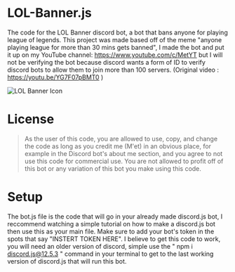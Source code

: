 # LOL-Banner.js
The code for the LOL Banner discord bot, a bot that bans anyone for playing league of legends. This project was made based off of the meme "anyone playing league for more than 30 mins gets banned", I made the bot and put it up on my YouTube channel: https://www.youtube.com/c/MetYT but I will not be verifying the bot because discord wants a form of ID to verify discord bots to allow them to join more than 100 servers. (Original video : https://youtu.be/YG7F07pBMT0 )

![LOL Banner Icon](https://github.com/M-et/LOL-Banner.js/blob/main/LOLBannerIcon.png)

# License
>As the user of this code, you are allowed to use, copy, and change the code as long as you credit me (M'et) in an obvious place, for example in the Discord bot's about me section, and you agree to not use this code for commercial use. You are not allowed to profit off of this bot or any variation of this bot you make using this code.
 
# Setup
The bot.js file is the code that will go in your already made discord.js bot, I reccommend watching a simple tutorial on how to make a discord.js bot then use this as your main file. Make sure to add your bot's token in the spots that say "INSTERT TOKEN HERE". I believe to get this code to work, you will need an older version of discord, simple use the " npm i discord.js@12.5.3 " command in your terminal to get to the last working version of discord.js that will run this bot.
